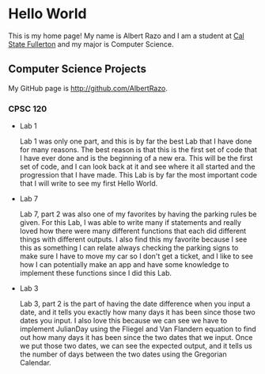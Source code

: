 # Hello World

This is my home page! My name is Albert Razo and I am a student at [Cal State Fullerton](http://www.fullerton.edu/) and my major is Computer Science.

## Computer Science Projects

My GitHub page is http://github.com/AlbertRazo.

### CPSC 120

* Lab 1

    Lab 1 was only one part, and this is by far the best Lab that I have done for many reasons. The best reason is that this is the first set of code that I have ever done and is the beginning of a new era. This will be the first set of code, and I can look back at it and see where it all started and the progression that I have made. This Lab is by far the most important code that I will write to see my first Hello World.

* Lab 7

    Lab 7, part 2 was also one of my favorites by having the parking rules be given. For this Lab, I was able to write many if statements and really loved how there were many different functions that each did different things with different outputs. I also find this my favorite because I see this as something I can relate always checking the parking signs to make sure I have to move my car so I don't get a ticket, and I like to see how I can potentially make an app and have some knowledge to implement these functions since I did this Lab.

* Lab 3

    Lab 3, part 2 is the part of having the date difference when you input a date, and it tells you exactly how many days it has been since those two dates you input. I also love this because we can see we have to implement JulianDay using the Fliegel and Van Flandern equation to find out how many days it has been since the two dates that we input. Once we put those two dates, we can see the expected output, and it tells us the number of days between the two dates using the Gregorian Calendar.
